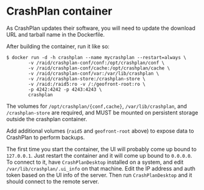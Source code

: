 CrashPlan container
===================

As CrashPlan updates their software, you will need to update
the download URL and tarball name in the Dockerfile.

After building the container, run it like so:

```
$ docker run -d -h crashplan --name mycrashplan --restart=always \
        -v /raid/crashplan-conf/conf:/opt/crashplan/conf \
        -v /raid/crashplan-conf/cache:/opt/crashplan/cache \
        -v /raid/crashplan-conf/var:/var/lib/crashplan \
        -v /raid/crashplan-store:/crashplan-store \
        -v /raid:/raid5:ro -v /:/geofront-root:ro \
        -p 4242:4242 -p 4243:4243 \
        crashplan
```

The volumes for `/opt/crashplan/{conf,cache}`, `/var/lib/crashplan`,
and `/crashplan-store` are required, and MUST be mounted on persistent
storage outside the crashplan container.

Add additional volumes (`raid5` and `geofront-root` above) to expose
data to CrashPlan to perform backups.

The first time you start the container, the UI will probably come up
bound to `127.0.0.1`.  Just restart the container and it will come
up bound to `0.0.0.0`.  To connect to it, have `CrashPlanDesktop`
installed on a system, and edit `/var/lib/crashplan/.ui_info` on that
machine.  Edit the IP address and auth token based on the UI info
of the server.  Then run `CrashPlanDesktop` and it should connect
to the remote server.

